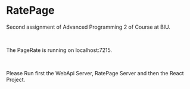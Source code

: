 # RatePage
Second assignment of Advanced Programming 2 of Course at BIU.

<br>

The PageRate is running on localhost:7215.

<br>

Please Run first the WebApi Server, RatePage Server and then the React Project.
